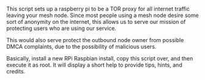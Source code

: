 This script sets up a raspberry pi to be a TOR proxy for all internet traffic 
leaving your mesh node.  Since most people using a mesh node desire some sort
of anonymity on the internet, this allows us to serve our mission of protecting
users who are using our service.

This would also serve protect the outbound node owner from possible DMCA
complaints, due to the possibility of malicious users.

Basically, install a new RPi Raspbian install, copy this script over, and then
execute it as root.  It will display a short help to provide tips, hints, and
credits.

